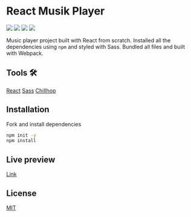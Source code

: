# React Musik Player

![](https://img.shields.io/badge/React-18.2-blue)
![](https://img.shields.io/badge/Sass-1.56-%23CF649A)
![](https://img.shields.io/badge/babel-7.2-yellow)
![](https://img.shields.io/badge/webpack-5.75-blue)

Music player project built with React from scratch. Installed all the dependencies using `npm` and styled with Sass. Bundled all files and built with Webpack.

## Tools 🛠️

[React](https://reactjs.org/)
[Sass](https://sass-lang.com/)
[Chillhop](https://chillhop.com/)

## Installation

Fork and install dependencies

```bash
npm init -y
npm install
```

## Live preview

[Link](https://kazmonroy.github.io/react-musik-player/)

## License

[MIT](https://choosealicense.com/licenses/mit/)
